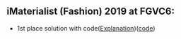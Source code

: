 ## iMaterialist (Fashion) 2019 at FGVC6:  
* 1st place solution with code([Explanation](https://www.kaggle.com/c/imaterialist-fashion-2019-FGVC6/discussion/95247#latest-567841))([code](https://github.com/amirassov/kaggle-imaterialist))
